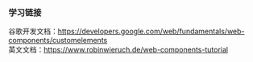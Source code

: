 ### 学习链接
谷歌开发文档：https://developers.google.com/web/fundamentals/web-components/customelements     
英文文档：https://www.robinwieruch.de/web-components-tutorial   
